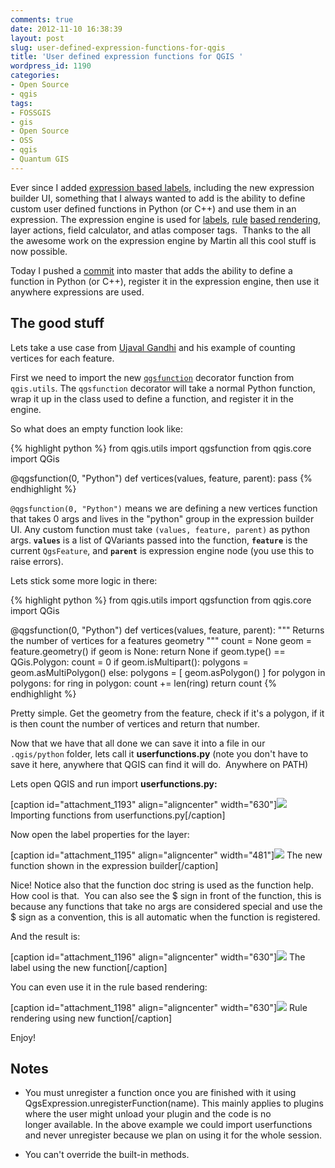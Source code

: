 ```yaml
---
comments: true
date: 2012-11-10 16:38:39
layout: post
slug: user-defined-expression-functions-for-qgis
title: 'User defined expression functions for QGIS '
wordpress_id: 1190
categories:
- Open Source
- qgis
tags:
- FOSSGIS
- gis
- Open Source
- OSS
- qgis
- Quantum GIS
---
```


Ever since I added [expression based labels](http://woostuff.wordpress.com/2011/10/27/expression-based-labeling/), including the new expression builder UI, something that I always wanted to add is the ability to define custom user defined functions in Python (or C++) and use them in an expression. The expression engine is used for [labels](http://woostuff.wordpress.com/2011/10/27/expression-based-labeling/), [rule](http://woostuff.wordpress.com/2012/01/25/improvements-to-the-qgis-rule-based-rendering/) [based rendering](http://woostuff.wordpress.com/2011/06/06/one-of-my-favorite-features-of-qgis/), layer actions, field calculator, and atlas composer tags.  Thanks to the all the awesome work on the expression engine by Martin all this cool stuff is now possible.

Today I pushed a [commit](https://github.com/qgis/Quantum-GIS/commit/a7699e2696efcb471ab84871aae7af406ca2a375) into master that adds the ability to define a function in Python (or C++), register it in the expression engine, then use it anywhere expressions are used.


## The good stuff


Lets take a use case from [Ujaval Gandhi](http://qgistips.spatialthoughts.com/2012/11/tip-count-number-of-vertices-in-layer.html) and his example of counting vertices for each feature.

First we need to import the new [`qgsfunction`](https://github.com/qgis/Quantum-GIS/blob/a7699e2696efcb471ab84871aae7af406ca2a375/python/utils.py#L375) decorator function from `qgis.utils`. The `qgsfunction` decorator will take a normal Python function, wrap it up in the class used to define a function, and register it in the engine.

So what does an empty function look like:

{% highlight python %}
from qgis.utils import qgsfunction
from qgis.core import QGis

@qgsfunction(0, "Python")
def vertices(values, feature, parent):
	pass
{% endhighlight %}

`@qgsfunction(0, "Python")` means we are defining a new vertices function that takes 0 args and lives in the "python" group in the expression builder UI. Any custom function must take `(values, feature, parent)` as python args. **`values`** is a list of QVariants passed into the function, **`feature`** is the current `QgsFeature`, and **`parent`** is expression engine node (you use this to raise errors).

Lets stick some more logic in there:

{% highlight python %}
from qgis.utils import qgsfunction
from qgis.core import QGis

@qgsfunction(0, "Python")
def vertices(values, feature, parent):
	"""
		Returns the number of vertices for a features geometry
	"""
	count = None
	geom = feature.geometry()
	if geom is None: return None
	if geom.type() == QGis.Polygon:
		count = 0
		if geom.isMultipart():
		  polygons = geom.asMultiPolygon()
		else:
		  polygons = [ geom.asPolygon() ]
		for polygon in polygons:
		  for ring in polygon:
		    count += len(ring)
	return count
{% endhighlight %}

Pretty simple. Get the geometry from the feature, check if it's a polygon, if it is then count the number of vertices and return that number.

Now that we have that all done we can save it into a file in our `.qgis/python` folder, lets call it **userfunctions.py** (note you don't have to save it here, anywhere that QGIS can find it will do.  Anywhere on PATH)

Lets open QGIS and run import **userfunctions.py:**

[caption id="attachment_1193" align="aligncenter" width="630"][![](http://woostuff.files.wordpress.com/2012/11/import.png)](http://woostuff.files.wordpress.com/2012/11/import.png) Importing functions from userfunctions.py[/caption]

Now open the label properties for the layer:

[caption id="attachment_1195" align="aligncenter" width="481"][![](http://woostuff.files.wordpress.com/2012/11/expression.png)](http://woostuff.files.wordpress.com/2012/11/expression.png) The new function shown in the expression builder[/caption]

Nice! Notice also that the function doc string is used as the function help. How cool is that.  You can also see the $ sign in front of the function, this is because any functions that take no args are considered special and use the $ sign as a convention, this is all automatic when the function is registered.

And the result is:

[caption id="attachment_1196" align="aligncenter" width="630"][![](http://woostuff.files.wordpress.com/2012/11/result.png)](http://woostuff.files.wordpress.com/2012/11/result.png) The label using the new function[/caption]

You can even use it in the rule based rendering:

[caption id="attachment_1198" align="aligncenter" width="630"][![](http://woostuff.files.wordpress.com/2012/11/rules.png)](http://woostuff.files.wordpress.com/2012/11/rules.png) Rule rendering using new function[/caption]

Enjoy!


## Notes





	
  * You must unregister a function once you are finished with it using QgsExpression.unregisterFunction(name). This mainly applies to plugins where the user might unload your plugin and the code is no longer available. In the above example we could import userfunctions and never unregister because we plan on using it for the whole session.

	
  * You can't override the built-in methods.


